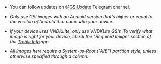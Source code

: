- You can follow updates on [@GSIUpdate](https://t.me/GsiUpdate) Telegram channel.

- *Only use GSI images with an Android version that's higher or equal to the version of Android that came with your device.*
- *If your device uses VNDKLite, only use VNDKLite GSIs. To verify what image is right for your device, check the "Required Image" section of the [Treble Info](https://t.me/PixelExperienceGsi/27147) app.*
- *All images here require a System-as-Root ("A/B") partition style, unless otherwise specified through a column.*